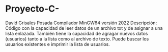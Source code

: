 # Proyecto-C-
David Grisales Posada
Compilador MinGW64 versión 2022
Descripción:
Código con la capacidad de leer datos de un archivo txt y de asignar a una lista enlazada.
También tiene la capacidad de agragar nuevos datos (usuarios) tanto a la lista como al archivo de texto.
Puede buscar los usuarios existentes e imprimir la lista de usuarios.
